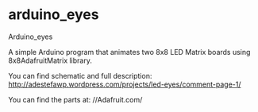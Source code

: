 arduino_eyes
============

Arduino_eyes


 A simple Arduino program that animates two 8x8 LED Matrix boards using 8x8AdafruitMatrix library. 

You can find schematic and full description: http://adestefawp.wordpress.com/projects/led-eyes/comment-page-1/


You can find the parts at: //Adafruit.com/
